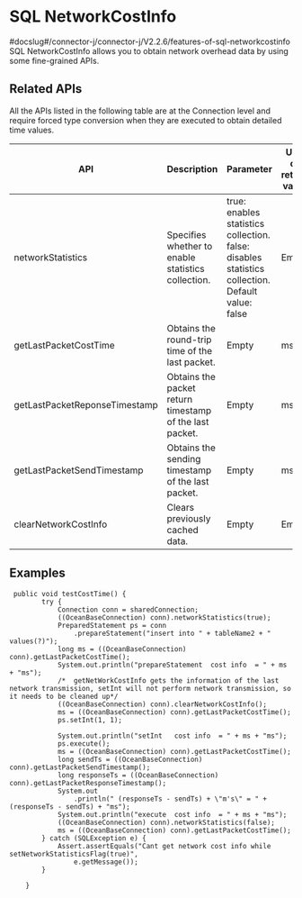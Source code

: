 SQL NetworkCostInfo 
========================================
#docslug#/connector-j/connector-j/V2.2.6/features-of-sql-networkcostinfo
SQL NetworkCostInfo allows you to obtain network overhead data by using some fine-grained APIs. 

Related APIs 
---------------------------------

All the APIs listed in the following table are at the Connection level and require forced type conversion when they are executed to obtain detailed time values.


|              API              |                       Description                       |                                                             Parameter                                                              | Unit of return value |
|-------------------------------|---------------------------------------------------------|------------------------------------------------------------------------------------------------------------------------------------|----------------------|
| networkStatistics             | Specifies whether to enable statistics collection.      | true: enables statistics collection.  false: disables statistics collection.  Default value: false | Empty                |
| getLastPacketCostTime         | Obtains the round-trip time of the last packet.         | Empty                                                                                                                              | ms                   |
| getLastPacketReponseTimestamp | Obtains the packet return timestamp of the last packet. | Empty                                                                                                                              | ms                   |
| getLastPacketSendTimestamp    | Obtains the sending timestamp of the last packet.       | Empty                                                                                                                              | ms                   |
| clearNetworkCostInfo          | Clears previously cached data.                          | Empty                                                                                                                              | Empty                |



Examples 
-----------------------------

```unknow
 public void testCostTime() {
        try {
            Connection conn = sharedConnection;
            ((OceanBaseConnection) conn).networkStatistics(true);
            PreparedStatement ps = conn
                .prepareStatement("insert into " + tableName2 + " values(?)");
            long ms = ((OceanBaseConnection) conn).getLastPacketCostTime();
            System.out.println("prepareStatement  cost info  = " + ms + "ms");
            /*  getNetWorkCostInfo gets the information of the last network transmission, setInt will not perform network transmission, so it needs to be cleaned up*/
            ((OceanBaseConnection) conn).clearNetworkCostInfo();
            ms = ((OceanBaseConnection) conn).getLastPacketCostTime();
            ps.setInt(1, 1);

            System.out.println("setInt   cost info  = " + ms + "ms");
            ps.execute();
            ms = ((OceanBaseConnection) conn).getLastPacketCostTime();
            long sendTs = ((OceanBaseConnection) conn).getLastPacketSendTimestamp();
            long responseTs = ((OceanBaseConnection) conn).getLastPacketResponseTimestamp();
            System.out
                .println(" (responseTs - sendTs) + \"m's\" = " + (responseTs - sendTs) + "ms");
            System.out.println("execute  cost info  = " + ms + "ms");
            ((OceanBaseConnection) conn).networkStatistics(false);
            ms = ((OceanBaseConnection) conn).getLastPacketCostTime();
        } catch (SQLException e) {
            Assert.assertEquals("Cant get network cost info while setNetworkStatisticsFlag(true)",
                e.getMessage());
        }

    }
```


